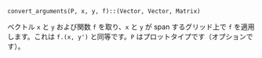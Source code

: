 ```
convert_arguments(P, x, y, f)::(Vector, Vector, Matrix)
```

ベクトル `x` と `y` および関数 `f` を取り、`x` と `y` が span するグリッド上で `f` を適用します。これは `f.(x, y')` と同等です。`P` はプロットタイプです（オプションです）。
